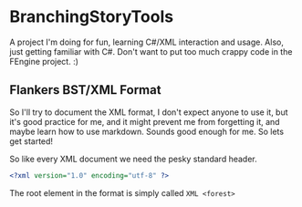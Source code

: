 BranchingStoryTools
===================

A project I'm doing for fun, learning C#/XML interaction and usage. Also, just getting familiar with C#.
Don't want to put too much crappy code in the FEngine project. :)

Flankers BST/XML Format
-----------------------

So I'll try to document the XML format, I don't expect anyone to use it, but it's good practice for me,
and it might prevent me from forgetting it, and maybe learn how to use markdown. Sounds good enough for me.
So lets get started!

So like every XML document we need the pesky standard header.

```XML
<?xml version="1.0" encoding="utf-8" ?>
```

The root element in the format is simply called ```XML <forest>```